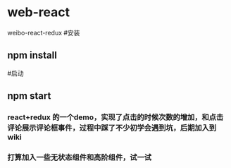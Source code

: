 # web-react
weibo-react-redux
#安装
## npm install
#启动
## npm start
### react+redux 的一个demo，实现了点击的时候次数的增加，和点击评论展示评论框事件，过程中踩了不少初学会遇到坑，后期加入到wiki

### 打算加入一些无状态组件和高阶组件，试一试
